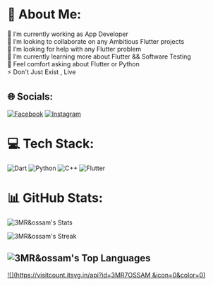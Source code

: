 # 💫 About Me:
🔭 I’m currently working as App Developer<br>👯 I’m looking to collaborate on any Ambitious Flutter projects <br>🤝 I’m looking for help with any Flutter problem<br>🌱 I’m currently learning more about Flutter && Software Testing<br>💬 Feel comfort asking about Flutter or Python <br>⚡ Don't Just Exist , Live 


## 🌐 Socials:
[![Facebook](https://img.shields.io/badge/Facebook-%231877F2.svg?logo=Facebook&logoColor=white)](https://facebook.com/amr.hossam.146612) [![Instagram](https://img.shields.io/badge/Instagram-%23E4405F.svg?logo=Instagram&logoColor=white)](https://instagram.com/3mro7ossam) 

# 💻 Tech Stack:
![Dart](https://img.shields.io/badge/dart-%230175C2.svg?style=for-the-badge&logo=dart&logoColor=white) ![Python](https://img.shields.io/badge/python-3670A0?style=for-the-badge&logo=python&logoColor=ffdd54) ![C++](https://img.shields.io/badge/c++-%2300599C.svg?style=for-the-badge&logo=c%2B%2B&logoColor=white) ![Flutter](https://img.shields.io/badge/Flutter-%2302569B.svg?style=for-the-badge&logo=Flutter&logoColor=white)
# 📊 GitHub Stats:
![3MR&ossam's Stats](https://github-readme-stats.vercel.app/api?username=3MR&ossam&theme=vue-dark&show_icons=true&hide_border=true&count_private=true) 

![3MR&ossam's Streak](https://github-readme-streak-stats.herokuapp.com/?user=3MR&ossam&theme=vue-dark&hide_border=true)

![3MR&ossam's Top Languages](https://github-readme-stats.vercel.app/api/top-langs/?username=3MR&ossam&theme=vue-dark&show_icons=true&hide_border=true&layout=compact)
---
[![](https://visitcount.itsvg.in/api?id=3MR7OSSAM &icon=0&color=0)](https://visitcount.itsvg.in)

<!-- Proudly created with GPRM ( https://gprm.itsvg.in ) -->
